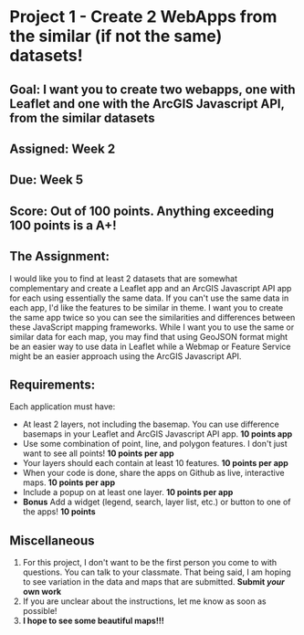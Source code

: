 # Project 1 - Create 2 WebApps from the similar (if not the same) datasets!

## Goal: I want you to create two webapps, one with Leaflet and one with the ArcGIS Javascript API, from the similar datasets
## Assigned: Week 2
## Due: Week 5
## Score: Out of 100 points. Anything exceeding 100 points is a A+!

## The Assignment: 
I would like you to find at least 2 datasets that are somewhat complementary and create a Leaflet app and an ArcGIS Javascript API app for each using essentially the same data.  If you can't use the same data in each app, I'd like the features to be similar in theme. I want you to create the same app twice so you can see the similarities and differences between these JavaScript mapping frameworks. While I want you to use the same or similar data for each map, you may find that using GeoJSON format might be an easier way to use data in Leaflet while a Webmap or Feature Service might be an easier approach using the ArcGIS Javascript API.

## Requirements:
Each application must have:
- At least 2 layers, not including the basemap. You can use difference basemaps in your Leaflet and ArcGIS Javascript API app. **10 points app**
- Use some combination of point, line, and polygon features. I don't just want to see all points! **10 points per app**
- Your layers should each contain at least 10 features. **10 points per app**
- When your code is done, share the apps on Github as live, interactive maps. **10 points per app**
- Include a popup on at least one layer. **10 points per app**
- **Bonus** Add a widget (legend, search, layer list, etc.) or button to one of the apps! **10 points**

## Miscellaneous
1. For this project, I don't want to be the first person you come to with questions. You can talk to your classmate. That being said, I am hoping to see variation in the data and maps that are submitted. **Submit *your* own work**
2. If you are unclear about the instructions, let me know as soon as possible!
3. **I hope to see some beautiful maps!!!**

